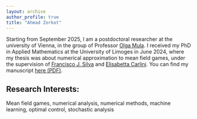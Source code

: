 ```yaml
---
layout: archive
author_profile: true
title: "Ahmad Zorkot"
---
```


Starting from September 2025, I am a postdoctoral researcher at the university of Vienna, in the group of Professor [Olga Mula](https://omula.gitlab.io/). I received my PhD in Applied Mathematics at the University of Limoges in June 2024, where my thesis was about numerical approximation to mean field games, under the supervision of [Francisco J. Silva](https://sites.google.com/site/franciscosilva2909/) and [Elisabetta Carlini](https://www1.mat.uniroma1.it/people/carlini/Personal.html).
You can find my manuscript [here (PDF)](https://theses.hal.science/tel-04642299v1/file/2024LIMO0026.pdf).


## Research Interests:
Mean field games, numerical analysis, numerical methods, machine learning, optimal control, stochastic analysis
